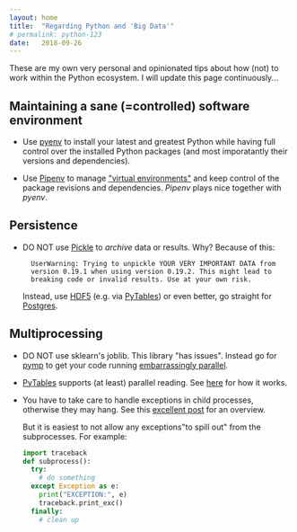 ```yaml
---
layout: home
title:  "Regarding Python and 'Big Data'"
# permalink: python-123
date:   2018-09-26
---
```




<!-- ## General tips about using Python: -->

These are my own very personal and opinionated tips about how (not) to
work within the Python ecosystem.  I will update this page
continuously...

## Maintaining a sane (=controlled) software environment

* Use [pyenv](https://github.com/pyenv/pyenv) to install your latest
  and greatest Python while having full control over the installed
  Python packages (and most imporatantly their versions and
  dependencies).

* Use [Pipenv](https://pipenv.readthedocs.io/en/latest/) to manage
  ["virtual environments"][venv] and keep control of the package
  revisions and dependencies.  _Pipenv_ plays nice together with _pyenv_.
  

## Persistence

* DO NOT use [Pickle][pickle] to _archive_ data or results.  Why?
  Because of this:

		UserWarning: Trying to unpickle YOUR VERY IMPORTANT DATA from
		version 0.19.1 when using version 0.19.2. This might lead to
		breaking code or invalid results. Use at your own risk.

	Instead, use [HDF5][hdf5] (e.g. via [PyTables][pytables]) or even
    better, go straight for [Postgres][postgres].


## Multiprocessing

* DO NOT use sklearn's joblib.  This library "has
  issues".  Instead go for [pymp][pymp] to get your
  code running [embarrassingly parallel][ep].
  
* [PyTables][pytables] supports (at least) parallel reading. See
  [here][pytables-parallel] for how it works.

<!-- * DO NOT use Python's -->
<!--   [warnings](https://docs.python.org/3/library/warnings.html) system -->
<!--   with _pymp_.  They do not like each other and child processes may -->
<!--   hang if they raise a warning, e.g. used together with -->
<!--   'simplefilter("error", ...)'. -->
  
* You have to take care to handle exceptions in child processes,
  otherwise they may hang.  See this [excellent
  post](https://stackoverflow.com/a/19929767/215431) for an overview.
  
  But it is easiest to not allow any exceptions"to spill out" from the
  subprocesses.  For example:
  
  ```python
  import traceback
  def subprocess():
    try:
	  # do something
    except Exception as e:
      print("EXCEPTION:", e)
      traceback.print_exc()
	finally:
	  # clean up
  ```


[ep]: https://en.wikipedia.org/wiki/Embarrassingly_parallel
[hdf5]: https://en.wikipedia.org/wiki/Hierarchical_Data_Format
[pickle]: https://docs.python.org/3/library/pickle.html
[postgres]: https://www.postgresql.org/
[pymp]: https://github.com/classner/pymp
[pytables]: https://www.pytables.org/
[pytables-parallel]: https://www.pytables.org/cookbook/threading.html
[venv]: https://docs.python.org/3/tutorial/venv.html
